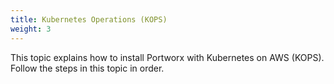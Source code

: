 ```yaml
---
title: Kubernetes Operations (KOPS)
weight: 3
---
```


This topic explains how to install Portworx with Kubernetes on AWS (KOPS). Follow the steps in this topic in order.
